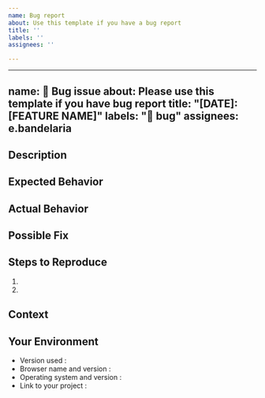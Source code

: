 ```yaml
---
name: Bug report
about: Use this template if you have a bug report
title: ''
labels: ''
assignees: ''

---
```


---
name: 🐛 Bug issue
about: Please use this template if you have bug report
title: "[DATE]: [FEATURE NAME]"
labels: "🐛 bug"
assignees: e.bandelaria
---

## Description

## Expected Behavior

## Actual Behavior

## Possible Fix

## Steps to Reproduce
1.
2. 

## Context

## Your Environment

* Version used :
* Browser name and version :
* Operating system and version :
* Link to your project :
